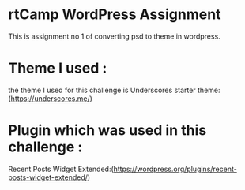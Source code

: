 # rtCamp WordPress  Assignment
  This is assignment no 1 of converting psd to theme in wordpress.

# Theme I used :
 the theme I used for this challenge is Underscores starter theme:(https://underscores.me/)

# Plugin which was used in this challenge :
 Recent Posts Widget Extended:(https://wordpress.org/plugins/recent-posts-widget-extended/)
 

 
